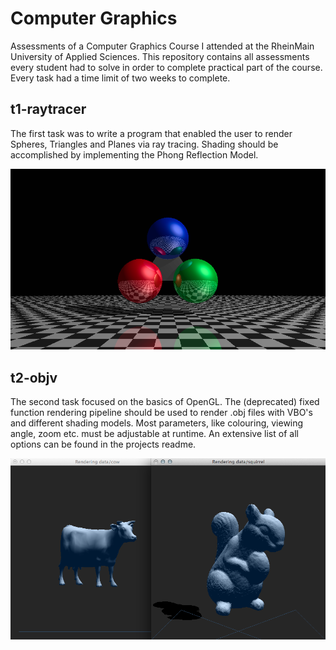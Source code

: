 Computer Graphics
=================

Assessments of a Computer Graphics Course I attended at the
RheinMain University of Applied Sciences. This repository
contains all assessments every student had to solve in order
to complete practical part of the course. Every task had a time
limit of two weeks to complete.


t1-raytracer
------------

  The first task was to write a program that enabled the
  user to render Spheres, Triangles and Planes via ray tracing.
  Shading should be accomplished by implementing the
  Phong Reflection Model.

  ![ScreenShot](assets/t1-raytracer.png)


t2-objv
-------

  The second task focused on the basics of OpenGL. The (deprecated)
  fixed function rendering pipeline should be used to render
  .obj files with VBO's and different shading models. Most parameters, like
  colouring, viewing angle, zoom etc. must be adjustable at runtime.
  An extensive list of all options can be found in the projects
  readme.

  ![ScreenShot](assets/t2-objv.png)
